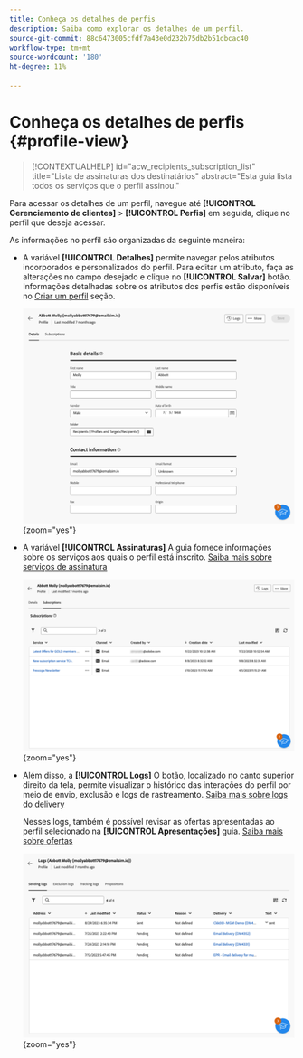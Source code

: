 ```yaml
---
title: Conheça os detalhes de perfis
description: Saiba como explorar os detalhes de um perfil.
source-git-commit: 88c6473005cfdf7a43e0d232b75db2b51dbcac40
workflow-type: tm+mt
source-wordcount: '180'
ht-degree: 11%

---
```


# Conheça os detalhes de perfis {#profile-view}

>[!CONTEXTUALHELP]
>id="acw_recipients_subscription_list"
>title="Lista de assinaturas dos destinatários"
>abstract="Esta guia lista todos os serviços que o perfil assinou."

Para acessar os detalhes de um perfil, navegue até **[!UICONTROL Gerenciamento de clientes]** > **[!UICONTROL Perfis]** em seguida, clique no perfil que deseja acessar.

As informações no perfil são organizadas da seguinte maneira:

* A variável **[!UICONTROL Detalhes]** permite navegar pelos atributos incorporados e personalizados do perfil. Para editar um atributo, faça as alterações no campo desejado e clique no **[!UICONTROL Salvar]** botão. Informações detalhadas sobre os atributos dos perfis estão disponíveis no [Criar um perfil](create-profile.md) seção.

  ![](assets/profile-details.png){zoom=&quot;yes&quot;}

* A variável **[!UICONTROL Assinaturas]** A guia fornece informações sobre os serviços aos quais o perfil está inscrito. [Saiba mais sobre serviços de assinatura](manage-services.md)

  ![](assets/profile-subscriptions.png){zoom=&quot;yes&quot;}

* Além disso, a **[!UICONTROL Logs]** O botão, localizado no canto superior direito da tela, permite visualizar o histórico das interações do perfil por meio de envio, exclusão e logs de rastreamento. [Saiba mais sobre logs do delivery](../monitor/delivery-logs.md)

  Nesses logs, também é possível revisar as ofertas apresentadas ao perfil selecionado na **[!UICONTROL Apresentações]** guia. [Saiba mais sobre ofertas](../msg/offers.md)

  ![](assets/profile-logs.png){zoom=&quot;yes&quot;}

